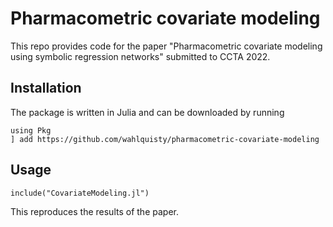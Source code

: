 # Pharmacometric covariate modeling

This repo provides code for the paper "Pharmacometric covariate modeling using symbolic regression networks" submitted to CCTA 2022.

## Installation
The package is written in Julia and can be downloaded by running

```
using Pkg
] add https://github.com/wahlquisty/pharmacometric-covariate-modeling
```

## Usage

```
include("CovariateModeling.jl")
```

This reproduces the results of the paper.

